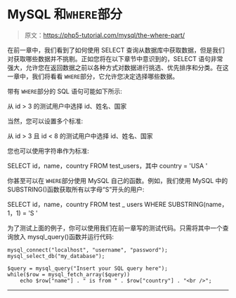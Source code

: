 # MySQL 和`WHERE`部分

> 原文：<https://php5-tutorial.com/mysql/the-where-part/>

在前一章中，我们看到了如何使用 SELECT 查询从数据库中获取数据，但是我们对获取哪些数据并不挑剔。正如您将在以下章节中意识到的，SELECT 语句非常强大，允许您在返回数据之前以各种方式对数据进行挑选、优先排序和分类。在这一章中，我们将看看 `WHERE`部分，它允许您决定选择哪些数据。

带有 `WHERE`部分的 SQL 语句可能如下所示:

从 id > 3 的测试用户中选择 id、姓名、国家

当然，您可以设置多个标准:

从 id > 3 且 id < 8 的测试用户中选择 id、姓名、国家

您也可以使用字符串作为标准:

<input type="hidden" name="IL_IN_ARTICLE">

SELECT id，name，country FROM test_users，其中 country = 'USA '

你甚至可以在 `WHERE`部分使用 MySQL 自己的函数。例如，我们使用 MySQL 中的 SUBSTRING()函数获取所有以字母“S”开头的用户:

SELECT id，name，country FROM test _ users WHERE SUBSTRING(name，1，1) = 'S '

为了测试上面的例子，你可以使用我们在前一章写的测试代码。只需将其中一个查询放入 mysql_query()函数并运行代码:

```
mysql_connect("localhost", "username", "password");
mysql_select_db("my_database");

$query = mysql_query("Insert your SQL query here");
while($row = mysql_fetch_array($query))
    echo $row["name"] . " is from " . $row["country"] . "<br />";
```

* * *